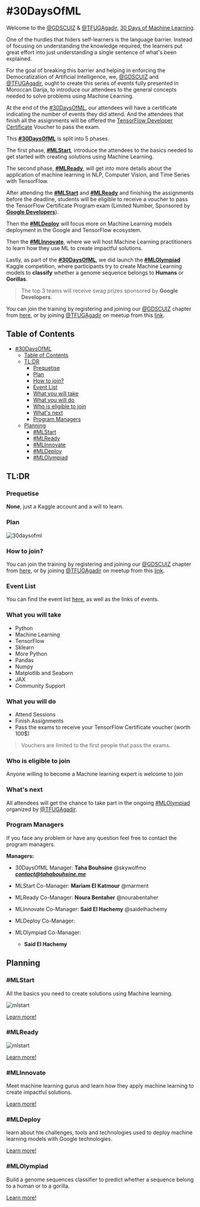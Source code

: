 # #30DaysOfML

Welcome to the [@GDSCUIZ](https://gdsc.community.dev/university-of-ibn-zohr/) & [@TFUGAgadir](https://www.meetup.com/TFUGAgadir), [30 Days of Machine Learning](https://gdscuiz.github.io/30daysofml).

One of the hurdles that hiders self-learners is the language barrier. Instead of focusing on understanding the knowledge required, the learners put great effort into just understanding a single sentence of what's been explained.

For the goal of breaking this barrier and helping in enforcing the Democratization of Artificial Intelligence, we, [@GDSCUIZ](https://gdsc.community.dev/university-of-ibn-zohr/) and [@TFUGAgadir](https://www.meetup.com/TFUGAgadir), ought to create this series of events fully presented in Moroccan Darija, to introduce our attendees to the general concepts needed to solve problems using Machine Learning.

At the end of the [#30DaysOfML](https://gdscuiz.github.io/30daysofml), our attendees will have a certificate indicating the number of events they did attend. And the attendees that finish all the assignments will be offered the [TensorFlow Developer Certificate](https://www.tensorflow.org/certificate) Voucher to pass the exam.

This [**#30DaysOfML**](https://gdscuiz.github.io/30daysofml) is split into 5 phases.

The first phase, [**#MLStart**](https://gdscuiz.github.io/30daysofml/events/mlstart), introduce the attendees to the basics needed to get started with creating solutions using Machine Learning.

The second phase, [**#MLReady**](https://gdscuiz.github.io/30daysofml/events/mlready), will get into more details about the application of machine learning in NLP, Computer Vision, and Time Series with TensorFlow.

After attending the [**#MLStart**](https://gdscuiz.github.io/30daysofml/events/mlstart) and [**#MLReady**](https://gdscuiz.github.io/30daysofml/events/mlready) and finishing the assignments before the deadline, students will be eligible to receive a voucher to pass the TensorFlow Certificate Program exam (Limited Number, Sponsored by [**Google Developers**]()).

Then the [**#MLDeploy**](https://gdscuiz.github.io/30daysofml/events/mldeploy) will focus more on Machine Learning models deployment in the Google and TensorFlow ecosystem.

Then the [**#MLInnovate**](https://gdscuiz.github.io/30daysofml/events/mlinnovate), where we will host Machine Learning practitioners to learn how they use ML to create impactful solutions.

Lastly, as part of the [**#30DaysOfML**](https://gdscuiz.github.io/30daysofml), we did launch the [**#MLOlympiad**](https://gdscuiz.github.io/30daysofml/events/mlolympiad) Kaggle competition, where participants try to create Machine Learning models to **classify** whether a genome sequence belongs to **Humans** or **Gorillas**. 

> The top 3 teams will receive swag prizes sponsored by **Google Developers**.


You can join the training by registering and joining our [@GDSCUIZ](https://gdsc.community.dev/university-of-ibn-zohr/) chapter from [here](https://gdsc.community.dev/university-of-ibn-zohr/), or by joining [@TFUGAgadir](https://www.meetup.com/TFUGAgadir) on meetup from this [link](https://www.meetup.com/TFUGAgadir).

## Table of Contents
- [#30DaysOfML](#30daysofml)
  - [Table of Contents](#table-of-contents)
  - [TL:DR](#tldr)
    - [Prequetise](#prequetise)
    - [Plan](#plan)
    - [How to join?](#how-to-join)
    - [Event List](#event-list)
    - [What you will take](#what-you-will-take)
    - [What you will do](#what-you-will-do)
    - [Who is eligible to join](#who-is-eligible-to-join)
    - [What's next](#whats-next)
    - [Program Managers](#program-managers)
  - [Planning](#planning)
    - [#MLStart](#mlstart)
    - [#MLReady](#mlready)
    - [#MLInnovate](#mlinnovate)
    - [#MLDeploy](#mldeploy)
    - [#MLOlympiad](#mlolympiad)


## TL:DR

### Prequetise

**None**, just a Kaggle account and a will to learn.

### Plan

![30daysofml](docs/out/30DaysOFML_Sol_chal.png)

### How to join?

You can join the training by registering and joining our [@GDSCUIZ](https://gdsc.community.dev/university-of-ibn-zohr/) chapter from [here](https://gdsc.community.dev/university-of-ibn-zohr/), or by joining [@TFUGAgadir](https://www.meetup.com/TFUGAgadir) on meetup from this [link](https://www.meetup.com/TFUGAgadir).

### Event List

You can find the event list [here](https://gdscuiz.github.io/30daysofml/events_list/), as well as the links of events.

### What you will take

- Python
- Machine Learning
- TensorFlow
- Sklearn
- More Python
 - Pandas
 - Numpy
 - Matplotlib and Seaborn
 - JAX
- Community Support

### What you will do
- Attend Sessions
- Finish Assignments
- Pass the exams to receive your TensorFlow Certificate voucher (worth 100$) 

> Vouchers are limited to the first people that pass the exams.

### Who is eligible to join
Anyone willing to become a Machine learning expert is welcome to join

### What's next

All attendees will get the chance to take part in the ongoing [#MLOlympiad](https://www.kaggle.com/c/ml-olympiad-gdscuiz-and-tfugagadir) organized by [@TFUGAgadir](https://www.meetup.com/TFUGAgadir).

### Program Managers
If you face any problem or have any question feel free to contact the program managers.

**Managers:**


- 30DaysOfML Manager: **Taha Bouhsine**  @skywolfmo ***contact@tahabouhsine.me***

- MLStart Co-Manager: **Mariam El Katmour** @marment


- MLReady Co-Manager: **Noura Bentaher** @nourabentaher

- MLInnovate Co-Manager: **Said El Hachemy** @saidelhachemy

- MLDeploy Co-Manager: 

- MLOlympiad Co-Manager: 
    - **Said El Hachemy**

## Planning

### #MLStart
All the basics you need to create solutions using Machine learning.

![mlstart](out/puml/mlstart/MLStart.svg)

[Learn more!](http://gdscuiz.github.io/30daysofml/events/mlstart/)


### #MLReady

![mlstart](out/puml/mlready_roadmap/MLReady.svg)

[Learn more!](http://gdscuiz.github.io/30daysofml/events/mlready/)

### #MLInnovate

Meet machine learning gurus and learn how they apply machine learning to create impactful solutions.

[Learn more!](http://gdscuiz.github.io/30daysofml/events/mlready/)

### #MLDeploy
learn about hte challenges, tools and technologies used to deploy machine learning models with Google technologies.

[Learn more!](http://gdscuiz.github.io/30daysofml/events/mlready/)

### #MLOlympiad

Build a genome sequences classifier to predict whether a sequence belong to a human or to a gorilla.

[Learn more!](https://www.kaggle.com/c/ml-olympiad-gdscuiz-and-tfugagadir)
